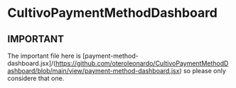 # CultivoPaymentMethodDashboard

## IMPORTANT

The important file here is [payment-method-dashboard.jsx]/(https://github.com/oteroleonardo/CultivoPaymentMethodDashboard/blob/main/view/payment-method-dashboard.jsx) so please only considere that one.
